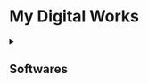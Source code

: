 
<h1>My Digital Works</h1>
<details><summary><h2>Softwares</h2></summary><table>
<thead>
  <tr class="header">
    <th><pre>                                                Projects                                                </pre></th>
    <th><pre>     Uses     </pre></th>
  </tr>
</thead><tbody>
  <!-- ------------------------------------------------------------------------------------------------------------------- -->
  <tr class="body"> 
    <td>
      <a href="https://play.google.com/store/apps/details?id=com.BuildByte.NutersFishes"><img src="https://play-lh.googleusercontent.com/3dT3IMmzx88YbxRAZFka6EWQBho5Z0fgXKgjDxCn_1PBnvDhYM0NHCavSSlwlXvZvQ"  alt="Nuter Fishes Logo" width= 256px height= 256px align="right"></a>
      <h4 href="https://play.google.com/store/apps/details?id=com.BuildByte.NutersFishes">Nuter Fishes</h4>
				<p float="left">Nuter Fishes was a first game developed by Build Byte<br> It was made a gift for his friend <a href="https://github.com/Nuter02" target="_blank">Nuter</a><p/>
			<details><summary>Shops</summary>
	  		<ul>
					<li><a href="https://play.google.com/store/apps/details?id=com.BuildByte.NutersFishes">Google Play</a></li>
				</ul>
			</details>
			<details><summary>Technology</summary>
	  		<ul>
					<li><a href="https://en.wikipedia.org/wiki/Parallax">Parallax Effect</a></li>
					<li><a href="https://en.wikipedia.org/wiki/Object_pool_pattern">Object Pooling</a></li>
				</ul>
			</details>
					<sup><a href="https://en.wikipedia.org/wiki/Parallax">repo/</a></sup>
    </td>
    <td class="body">
      <p align="center">
      <!-- Unity3D--><a href="https://unity.com/"><img src="https://cdn.sanity.io/images/fuvbjjlp/production/2d61dff37585fcd78d7e407f4ba79cf89000d5c3-109x103.png"  alt="Made with Unity" width= 64px height= 64px></a>
      <!-- C#--><a href="https://en.wikipedia.org/wiki/C_Sharp_(programming_language)"><img src="https://upload.wikimedia.org/wikipedia/commons/thumb/0/0d/C_Sharp_wordmark.svg/1024px-C_Sharp_wordmark.svg.png"  alt="C-Sharp" width= 64px height= 64px></a>
			</p>
    </td>
  </tr>
  <!-- ------------------------------------------------------------------------------------------------------------------- -->
  <tr class="body"> 
    <td>
      <a href="https://play.google.com/store/apps/details?id=com.BuildByte.NutersFishes"><img src="https://play-lh.googleusercontent.com/3dT3IMmzx88YbxRAZFka6EWQBho5Z0fgXKgjDxCn_1PBnvDhYM0NHCavSSlwlXvZvQ"  alt="Nuter Fishes Logo" width= 256px height= 256px align="right"></a>
      <h4 href="https://play.google.com/store/apps/details?id=com.BuildByte.NutersFishes">Nuter Fishes</h4>
				<p float="left">Nuter Fishes was a first game developed by Build Byte<br> It was made a gift for his friend <a href="https://github.com/Nuter02" target="_blank">Nuter</a><p/>
			<details><summary>Shops</summary>
	  		<ul>
					<li><a href="https://play.google.com/store/apps/details?id=com.BuildByte.NutersFishes">Google Play</a></li>
				</ul>
			</details>
			<details><summary>Technology</summary>
	  		<ul>
					<li><a href="https://en.wikipedia.org/wiki/Parallax">Parallax Effect</a></li>
					<li><a href="https://en.wikipedia.org/wiki/Object_pool_pattern">Object Pooling</a></li>
				</ul>
			</details>
					<sup><a href="https://en.wikipedia.org/wiki/Parallax">repo/</a></sup>
    </td>
    <td class="body">
      <p align="center">
      <!-- Unity3D--><a href="https://unity.com/"><img src="https://cdn.sanity.io/images/fuvbjjlp/production/2d61dff37585fcd78d7e407f4ba79cf89000d5c3-109x103.png"  alt="Made with Unity" width= 64px height= 64px></a>
      <!-- C#--><a href="https://en.wikipedia.org/wiki/C_Sharp_(programming_language)"><img src="https://upload.wikimedia.org/wikipedia/commons/thumb/0/0d/C_Sharp_wordmark.svg/1024px-C_Sharp_wordmark.svg.png"  alt="C-Sharp" width= 64px height= 64px></a>
			</p>
    </td>
  </tr>
  <!-- ------------------------------------------------------------------------------------------------------------------- -->
</details></table></tbody>
